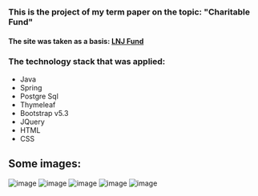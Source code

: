 <h3>This is the project of my term paper on the topic: "Charitable Fund"</h3>
<h4>The site was taken as a basis: <a href="www.lnjfund.com">LNJ Fund</a> </h4>

<h3>The technology stack that was applied:</h3>
<ul>
  <li>Java</li>
  <li>Spring</li>
  <li>Postgre Sql</li>
  <li>Thymeleaf</li>
  <li>Bootstrap v5.3</li>
  <li>JQuery</li>
  <li>HTML</li>
  <li>CSS</li>
</ul>

<h2>Some images:</h2>

![image](https://user-images.githubusercontent.com/96189250/236628573-9033efbf-4fc4-46b0-8eec-d89abfa1fedb.png)
![image](https://user-images.githubusercontent.com/96189250/236628676-d6c78801-ddef-44a8-b9d5-0b97fd86ced9.png)
![image](https://user-images.githubusercontent.com/96189250/236628707-9e656f65-7196-4a29-970a-31e986d0aa56.png)
![image](https://user-images.githubusercontent.com/96189250/236628853-f5a26b07-453e-4af2-ba0f-0f0401bb9eb2.png)
![image](https://user-images.githubusercontent.com/96189250/236628878-689896a4-d5ff-422f-a778-f73ae3bb0799.png)

